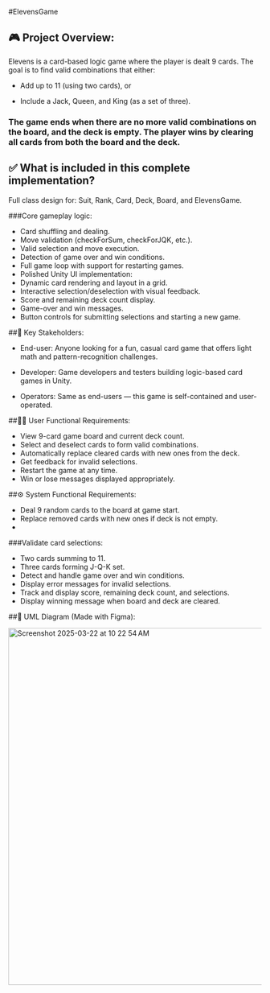 #ElevensGame
## 🎮 Project Overview:
   Elevens is a card-based logic game where the player is dealt 9 cards. The goal is to find valid combinations that either:

   -  Add up to 11 (using two cards), or

   - Include a Jack, Queen, and King (as a set of three).

### The game ends when there are no more valid combinations on the board, and the deck is empty. The player wins by clearing all cards from both the board and the deck.

## ✅ What is included in this complete implementation?
   Full class design for: Suit, Rank, Card, Deck, Board, and ElevensGame.

###Core gameplay logic:

- Card shuffling and dealing.
- Move validation (checkForSum, checkForJQK, etc.).
- Valid selection and move execution.
- Detection of game over and win conditions.
- Full game loop with support for restarting games.
- Polished Unity UI implementation:
- Dynamic card rendering and layout in a grid.
- Interactive selection/deselection with visual feedback.
- Score and remaining deck count display.
- Game-over and win messages.
- Button controls for submitting selections and starting a new game.

##👥 Key Stakeholders:

- End-user: Anyone looking for a fun, casual card game that offers light math and pattern-recognition challenges.

- Developer: Game developers and testers building logic-based card games in Unity.

- Operators: Same as end-users — this game is self-contained and user-operated.

##🧑‍💻 User Functional Requirements:

- View 9-card game board and current deck count.
- Select and deselect cards to form valid combinations.
- Automatically replace cleared cards with new ones from the deck.
- Get feedback for invalid selections.
- Restart the game at any time.
- Win or lose messages displayed appropriately.

##⚙️ System Functional Requirements:

- Deal 9 random cards to the board at game start.
- Replace removed cards with new ones if deck is not empty.
- 
###Validate card selections:

- Two cards summing to 11.
- Three cards forming J-Q-K set.
- Detect and handle game over and win conditions.
- Display error messages for invalid selections.
- Track and display score, remaining deck count, and selections.
- Display winning message when board and deck are cleared.

##📐 UML Diagram (Made with Figma):

<img width="710" alt="Screenshot 2025-03-22 at 10 22 54 AM" src="https://github.com/user-attachments/assets/64ec1035-5e37-4b4d-b28a-c3d7c2e11bb8" />
